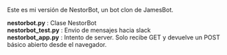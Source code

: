 Este es mi versión de NestorBot, un bot clon de JamesBot.

**nestorbot.py** : Clase NestorBot \
**nestorbot_test.py** : Envio de mensajes hacia slack \
**nestorbot_app.py** : Intento de server. Solo recibe GET y devuelve un POST básico abierto desde el navegador.
